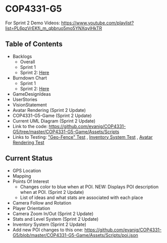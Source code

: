 # COP4331-G5

For Sprint 2 Demo Videos: https://www.youtube.com/playlist?list=PL6pzVrEKfi_m_qbbruo5mo5YNXqyIHkTR


Table of Contents
---------------------

- Backlogs
  - Overall 
  - Sprint 1
  - Sprint 2: [Here](https://docs.google.com/spreadsheets/d/1SmY52EVnI7B0PI9bBNbFgGY3-shMHAdERNb2y_hppAc/edit?usp=sharing)
- Burndown Chart
	- Sprint 1
	- Sprint 2: [Here](https://docs.google.com/spreadsheets/d/14aCt_85m_IYro8MSVO_v5emIZ8gx5-_X2jk40dGsW-g/edit?usp=sharing)
- GameDesignIdeas
- UserStories
- VisionStatement
- Avatar Rendering (Sprint 2 Update)
- COP4331-G5-Game (Sprint 2 Update)
- Current UML Diagram (Sprint 2 Update)
- Link to the code: https://github.com/evanjg/COP4331-G5/tree/master/COP4331-G5-Game/Assets/Scripts
- Links to Testing: ["Geo-Fence" Test](https://github.com/evanjg/COP4331-G5/tree/master/COP4331-G5-Game/Unit%20Tests) , [Inventory System Test](https://github.com/evanjg/COP4331-G5/tree/master/COP4331-G5-Game/Assets/Scripts/InventorySystem/Test) , [Avatar Rendering Test](https://github.com/evanjg/COP4331-G5/blob/master/Avatar%20Rendering/Assets/scripts/Testing.cs)

Current Status
---------------

- GPS Location 
- Mapping
- Points Of Interest
  - Changes color to blue when at POI. NEW: Displays POI description when at POI. (Sprint 2 Update)
  - List of ideas and what stats are associated with each place
- Camera Follow and Rotation
- Player Orientation
- Camera Zoom In/Out (Sprint 2 Update)
- Stats and Level System (Sprint 2 Update)
- Inventory System (Sprint 2 Update)
- Add new POI changes to this one: https://github.com/evanjg/COP4331-G5/blob/master/COP4331-G5-Game/Assets/Scripts/poi.json
